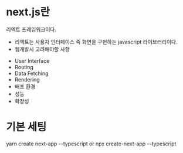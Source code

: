 # next.js란
리엑트 프레임워크이다.
* 리엑트는 사용자 인터페이스 즉 화면을 구현하는 javascript 라이브러리이다.
* 웹개발시 고려해야할 사항
- User Interface
- Routing
- Data Fetching
- Rendering
- 배포 환경
- 성능
- 확장성
# 기본 세팅
yarn create next-app --typescript
or
npx create-next-app --typescript

